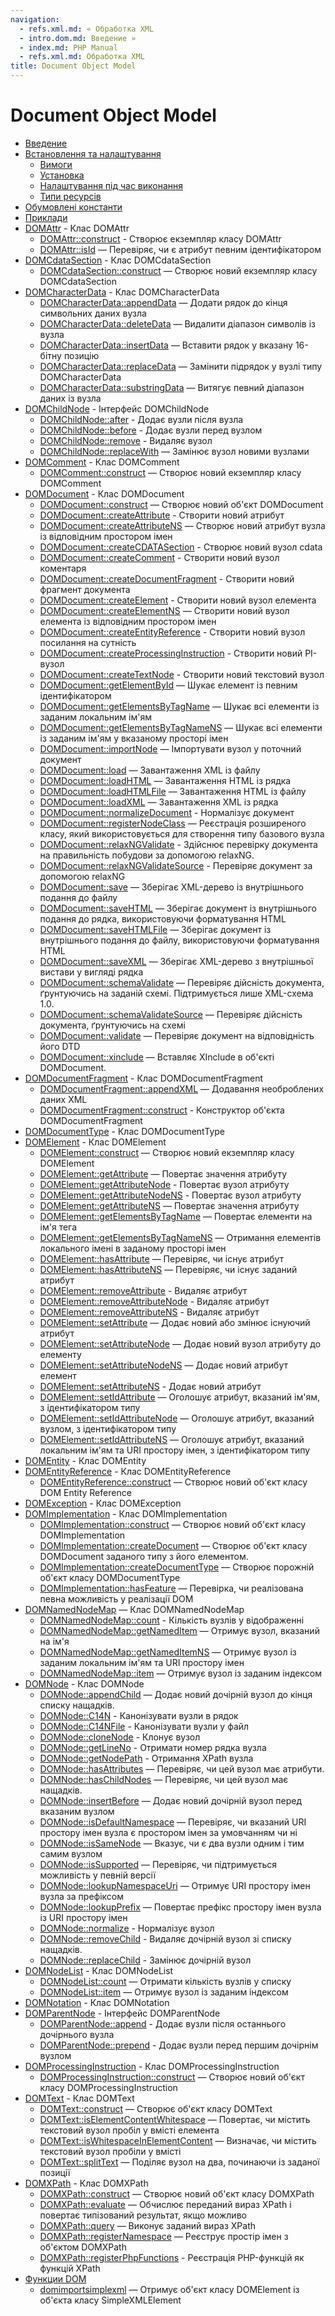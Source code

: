 ```yaml
---
navigation:
  - refs.xml.md: « Обработка XML
  - intro.dom.md: Введение »
  - index.md: PHP Manual
  - refs.xml.md: Обработка XML
title: Document Object Model
---
```

# Document Object Model

-   [Введение](intro.dom.md)
-   [Встановлення та налаштування](dom.setup.md)
    -   [Вимоги](dom.requirements.md)
    -   [Установка](dom.installation.md)
    -   [Налаштування під час виконання](dom.configuration.md)
    -   [Типи ресурсів](dom.resources.md)
-   [Обумовлені константи](dom.constants.md)
-   [Приклади](dom.examples.md)
-   [DOMAttr](class.domattr.md) - Клас DOMAttr
    -   [DOMAttr::construct](domattr.construct.md) - Створює екземпляр класу DOMAttr
    -   [DOMAttr::isId](domattr.isid.md) — Перевіряє, чи є атрибут певним ідентифікатором
-   [DOMCdataSection](class.domcdatasection.md) - Клас DOMCdataSection
    -   [DOMCdataSection::construct](domcdatasection.construct.md) — Створює новий екземпляр класу DOMCdataSection
-   [DOMCharacterData](class.domcharacterdata.md) - Клас DOMCharacterData
    -   [DOMCharacterData::appendData](domcharacterdata.appenddata.md) — Додати рядок до кінця символьних даних вузла
    -   [DOMCharacterData::deleteData](domcharacterdata.deletedata.md) — Видалити діапазон символів із вузла
    -   [DOMCharacterData::insertData](domcharacterdata.insertdata.md) — Вставити рядок у вказану 16-бітну позицію
    -   [DOMCharacterData::replaceData](domcharacterdata.replacedata.md) — Замінити підрядок у вузлі типу DOMCharacterData
    -   [DOMCharacterData::substringData](domcharacterdata.substringdata.md) — Витягує певний діапазон даних із вузла
-   [DOMChildNode](class.domchildnode.md) - Інтерфейс DOMChildNode
    -   [DOMChildNode::after](domchildnode.after.md) - Додає вузли після вузла
    -   [DOMChildNode::before](domchildnode.before.md) - Додає вузли перед вузлом
    -   [DOMChildNode::remove](domchildnode.remove.md) - Видаляє вузол
    -   [DOMChildNode::replaceWith](domchildnode.replacewith.md) — Замінює вузол новими вузлами
-   [DOMComment](class.domcomment.md) - Клас DOMComment
    -   [DOMComment::construct](domcomment.construct.md) — Створює новий екземпляр класу DOMComment
-   [DOMDocument](class.domdocument.md) - Клас DOMDocument
    -   [DOMDocument::construct](domdocument.construct.md) — Створює новий об'єкт DOMDocument
    -   [DOMDocument::createAttribute](domdocument.createattribute.md) - Створити новий атрибут
    -   [DOMDocument::createAttributeNS](domdocument.createattributens.md) — Створює новий атрибут вузла із відповідним простором імен
    -   [DOMDocument::createCDATASection](domdocument.createcdatasection.md) - Створює новий вузол cdata
    -   [DOMDocument::createComment](domdocument.createcomment.md) - Створити новий вузол коментаря
    -   [DOMDocument::createDocumentFragment](domdocument.createdocumentfragment.md) - Створити новий фрагмент документа
    -   [DOMDocument::createElement](domdocument.createelement.md) - Створити новий вузол елемента
    -   [DOMDocument::createElementNS](domdocument.createelementns.md) — Створити новий вузол елемента із відповідним простором імен
    -   [DOMDocument::createEntityReference](domdocument.createentityreference.md) - Створити новий вузол посилання на сутність
    -   [DOMDocument::createProcessingInstruction](domdocument.createprocessinginstruction.md) - Створити новий PI-вузол
    -   [DOMDocument::createTextNode](domdocument.createtextnode.md) - Створити новий текстовий вузол
    -   [DOMDocument::getElementById](domdocument.getelementbyid.md) — Шукає елемент із певним ідентифікатором
    -   [DOMDocument::getElementsByTagName](domdocument.getelementsbytagname.md) — Шукає всі елементи із заданим локальним ім'ям
    -   [DOMDocument::getElementsByTagNameNS](domdocument.getelementsbytagnamens.md) — Шукає всі елементи із заданим ім'ям у вказаному просторі імен
    -   [DOMDocument::importNode](domdocument.importnode.md) — Імпортувати вузол у поточний документ
    -   [DOMDocument::load](domdocument.load.md) — Завантаження XML із файлу
    -   [DOMDocument::loadHTML](domdocument.loadhtml.md) — Завантаження HTML із рядка
    -   [DOMDocument::loadHTMLFile](domdocument.loadhtmlfile.md) — Завантаження HTML із файлу
    -   [DOMDocument::loadXML](domdocument.loadxml.md) — Завантаження XML із рядка
    -   [DOMDocument::normalizeDocument](domdocument.normalizedocument.md) - Нормалізує документ
    -   [DOMDocument::registerNodeClass](domdocument.registernodeclass.md) — Реєстрація розширеного класу, який використовується для створення типу базового вузла
    -   [DOMDocument::relaxNGValidate](domdocument.relaxngvalidate.md) - Здійснює перевірку документа на правильність побудови за допомогою relaxNG.
    -   [DOMDocument::relaxNGValidateSource](domdocument.relaxngvalidatesource.md) - Перевіряє документ за допомогою relaxNG
    -   [DOMDocument::save](domdocument.save.md) — Зберігає XML-дерево із внутрішнього подання до файлу
    -   [DOMDocument::saveHTML](domdocument.savehtml.md) — Зберігає документ із внутрішнього подання до рядка, використовуючи форматування HTML
    -   [DOMDocument::saveHTMLFile](domdocument.savehtmlfile.md) — Зберігає документ із внутрішнього подання до файлу, використовуючи форматування HTML
    -   [DOMDocument::saveXML](domdocument.savexml.md) — Зберігає XML-дерево з внутрішньої вистави у вигляді рядка
    -   [DOMDocument::schemaValidate](domdocument.schemavalidate.md) — Перевіряє дійсність документа, ґрунтуючись на заданій схемі. Підтримується лише XML-схема 1.0.
    -   [DOMDocument::schemaValidateSource](domdocument.schemavalidatesource.md) — Перевіряє дійсність документа, ґрунтуючись на схемі
    -   [DOMDocument::validate](domdocument.validate.md) — Перевіряє документ на відповідність його DTD
    -   [DOMDocument::xinclude](domdocument.xinclude.md) — Вставляє XInclude в об'єкті DOMDocument.
-   [DOMDocumentFragment](class.domdocumentfragment.md) - Клас DOMDocumentFragment
    -   [DOMDocumentFragment::appendXML](domdocumentfragment.appendxml.md) — Додавання необроблених даних XML
    -   [DOMDocumentFragment::construct](domdocumentfragment.construct.md) - Конструктор об'єкта DOMDocumentFragment
-   [DOMDocumentType](class.domdocumenttype.md) - Клас DOMDocumentType
-   [DOMElement](class.domelement.md) - Клас DOMElement
    -   [DOMElement::construct](domelement.construct.md) — Створює новий екземпляр класу DOMElement
    -   [DOMElement::getAttribute](domelement.getattribute.md) — Повертає значення атрибуту
    -   [DOMElement::getAttributeNode](domelement.getattributenode.md) - Повертає вузол атрибуту
    -   [DOMElement::getAttributeNodeNS](domelement.getattributenodens.md) - Повертає вузол атрибуту
    -   [DOMElement::getAttributeNS](domelement.getattributens.md) — Повертає значення атрибуту
    -   [DOMElement::getElementsByTagName](domelement.getelementsbytagname.md) — Повертає елементи на ім'я тега
    -   [DOMElement::getElementsByTagNameNS](domelement.getelementsbytagnamens.md) — Отримання елементів локального імені в заданому просторі імен
    -   [DOMElement::hasAttribute](domelement.hasattribute.md) — Перевіряє, чи існує атрибут
    -   [DOMElement::hasAttributeNS](domelement.hasattributens.md) — Перевіряє, чи існує заданий атрибут
    -   [DOMElement::removeAttribute](domelement.removeattribute.md) - Видаляє атрибут
    -   [DOMElement::removeAttributeNode](domelement.removeattributenode.md) - Видаляє атрибут
    -   [DOMElement::removeAttributeNS](domelement.removeattributens.md) - Видаляє атрибут
    -   [DOMElement::setAttribute](domelement.setattribute.md) — Додає новий або змінює існуючий атрибут
    -   [DOMElement::setAttributeNode](domelement.setattributenode.md) — Додає новий вузол атрибуту до елементу
    -   [DOMElement::setAttributeNodeNS](domelement.setattributenodens.md) — Додає новий атрибут елемент
    -   [DOMElement::setAttributeNS](domelement.setattributens.md) - Додає новий атрибут
    -   [DOMElement::setIdAttribute](domelement.setidattribute.md) — Оголошує атрибут, вказаний ім'ям, з ідентифікатором типу
    -   [DOMElement::setIdAttributeNode](domelement.setidattributenode.md) — Оголошує атрибут, вказаний вузлом, з ідентифікатором типу
    -   [DOMElement::setIdAttributeNS](domelement.setidattributens.md) — Оголошує атрибут, вказаний локальним ім'ям та URI простору імен, з ідентифікатором типу
-   [DOMEntity](class.domentity.md) - Клас DOMEntity
-   [DOMEntityReference](class.domentityreference.md) - Клас DOMEntityReference
    -   [DOMEntityReference::construct](domentityreference.construct.md) — Створює новий об'єкт класу DOM Entity Reference
-   [DOMException](class.domexception.md) - Клас DOMException
-   [DOMImplementation](class.domimplementation.md) - Клас DOMImplementation
    -   [DOMImplementation::construct](domimplementation.construct.md) — Створює новий об'єкт класу DOMImplementation
    -   [DOMImplementation::createDocument](domimplementation.createdocument.md) — Створює об'єкт класу DOMDocument заданого типу з його елементом.
    -   [DOMImplementation::createDocumentType](domimplementation.createdocumenttype.md) — Створює порожній об'єкт класу DOMDocumentType
    -   [DOMImplementation::hasFeature](domimplementation.hasfeature.md) — Перевірка, чи реалізована певна можливість у реалізації DOM
-   [DOMNamedNodeMap](class.domnamednodemap.md) — Клас DOMNamedNodeMap
    -   [DOMNamedNodeMap::count](domnamednodemap.count.md) - Кількість вузлів у відображенні
    -   [DOMNamedNodeMap::getNamedItem](domnamednodemap.getnameditem.md) — Отримує вузол, вказаний на ім'я
    -   [DOMNamedNodeMap::getNamedItemNS](domnamednodemap.getnameditemns.md) — Отримує вузол із заданим локальним ім'ям та URI простору імен
    -   [DOMNamedNodeMap::item](domnamednodemap.item.md) — Отримує вузол із заданим індексом
-   [DOMNode](class.domnode.md) - Клас DOMNode
    -   [DOMNode::appendChild](domnode.appendchild.md) — Додає новий дочірній вузол до кінця списку нащадків.
    -   [DOMNode::C14N](domnode.c14n.md) - Канонізувати вузли в рядок
    -   [DOMNode::C14NFile](domnode.c14nfile.md) - Канонізувати вузли у файл
    -   [DOMNode::cloneNode](domnode.clonenode.md) - Клонує вузол
    -   [DOMNode::getLineNo](domnode.getlineno.md) - Отримати номер рядка вузла
    -   [DOMNode::getNodePath](domnode.getnodepath.md) - Отримання XPath вузла
    -   [DOMNode::hasAttributes](domnode.hasattributes.md) — Перевіряє, чи цей вузол має атрибути.
    -   [DOMNode::hasChildNodes](domnode.haschildnodes.md) — Перевіряє, чи цей вузол має нащадків.
    -   [DOMNode::insertBefore](domnode.insertbefore.md) — Додає новий дочірній вузол перед вказаним вузлом
    -   [DOMNode::isDefaultNamespace](domnode.isdefaultnamespace.md) — Перевіряє, чи вказаний URI простору імен вузла є простором імен за умовчанням чи ні
    -   [DOMNode::isSameNode](domnode.issamenode.md) — Вказує, чи є два вузли одним і тим самим вузлом
    -   [DOMNode::isSupported](domnode.issupported.md) — Перевіряє, чи підтримується можливість у певній версії
    -   [DOMNode::lookupNamespaceUri](domnode.lookupnamespaceuri.md) — Отримує URI простору імен вузла за префіксом
    -   [DOMNode::lookupPrefix](domnode.lookupprefix.md) — Повертає префікс простору імен вузла із URI простору імен
    -   [DOMNode::normalize](domnode.normalize.md) - Нормалізує вузол
    -   [DOMNode::removeChild](domnode.removechild.md) - Видаляє дочірній вузол зі списку нащадків.
    -   [DOMNode::replaceChild](domnode.replacechild.md) - Замінює дочірній вузол
-   [DOMNodeList](class.domnodelist.md) - Клас DOMNodeList
    -   [DOMNodeList::count](domnodelist.count.md) — Отримати кількість вузлів у списку
    -   [DOMNodeList::item](domnodelist.item.md) — Отримує вузол із заданим індексом
-   [DOMNotation](class.domnotation.md) - Клас DOMNotation
-   [DOMParentNode](class.domparentnode.md) - Інтерфейс DOMParentNode
    -   [DOMParentNode::append](domparentnode.append.md) - Додає вузли після останнього дочірнього вузла
    -   [DOMParentNode::prepend](domparentnode.prepend.md) - Додає вузли перед першим дочірнім вузлом
-   [DOMProcessingInstruction](class.domprocessinginstruction.md) - Клас DOMProcessingInstruction
    -   [DOMProcessingInstruction::construct](domprocessinginstruction.construct.md) — Створює новий об'єкт класу DOMProcessingInstruction
-   [DOMText](class.domtext.md) - Клас DOMText
    -   [DOMText::construct](domtext.construct.md) — Створює об'єкт класу DOMText
    -   [DOMText::isElementContentWhitespace](domtext.iselementcontentwhitespace.md) — Повертає, чи містить текстовий вузол пробіл у вмісті елемента
    -   [DOMText::isWhitespaceInElementContent](domtext.iswhitespaceinelementcontent.md) — Визначає, чи містить текстовий вузол пробіли у вмісті
    -   [DOMText::splitText](domtext.splittext.md) — Поділяє вузол на два, починаючи із заданої позиції
-   [DOMXPath](class.domxpath.md) - Клас DOMXPath
    -   [DOMXPath::construct](domxpath.construct.md) — Створює новий об'єкт класу DOMXPath
    -   [DOMXPath::evaluate](domxpath.evaluate.md) — Обчислює переданий вираз XPath і повертає типізований результат, якщо можливо
    -   [DOMXPath::query](domxpath.query.md) — Виконує заданий вираз XPath
    -   [DOMXPath::registerNamespace](domxpath.registernamespace.md) — Реєструє простір імен з об'єктом DOMXPath
    -   [DOMXPath::registerPhpFunctions](domxpath.registerphpfunctions.md) - Реєстрація PHP-функцій як функцій XPath
-   [Функции DOM](ref.dom.md)
    -   [domimportsimplexml](function.dom-import-simplexml.html) — Отримує об'єкт класу DOMElement із об'єкта класу SimpleXMLElement
